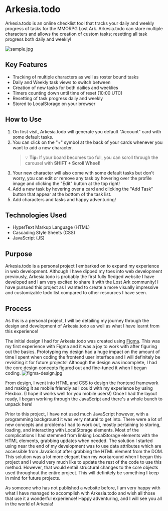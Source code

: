 # Arkesia.todo

Arkesia.todo is an online checklist tool that tracks your daily and weekly progress of tasks for the MMORPG Lost Ark. Arkesia.todo can store multiple characters and allows the creation of custom tasks; resetting all task progress both daily and weekly!

![sample.jpg](https://i.postimg.cc/QNyBNg57/sample.jpg)

## Key Features

- Tracking of multiple characters as well as roster bound tasks
- Daily and Weekly task views to switch between
- Creation of new tasks for both dailies and weeklies
- Timers counting down until time of reset (10:00 UTC)
- Resetting of task progress daily and weekly
- Stored to LocalStorage on your browser

## How to Use

1.  On first visit, Arkesia.todo will generate you default "Account" card with some default tasks.
2.  You can click on the "+" symbol at the back of your cards whenever you want to add a new character.
    > :bulb: **Tip:** If your board becomes too full, you can scroll through the carousel with **SHIFT + Scroll Wheel**!
3.  Your new character will also come with some default tasks but don't worry, you can edit or remove any task by hovering over the profile image and clicking the "Edit" button at the top right!
4.  Add a new task by hovering over a card and clicking the "Add Task" button that appear at the bottom of the task list.
5.  Add characters and tasks and happy adventuring!

## Technologies Used

- HyperText Markup Language (HTML)
- Cascading Style Sheets (CSS)
- JavaScript (JS)

## Purpose

Arkesia.todo is a personal project I embarked on to expand my experience in web development. Although I have dipped my toes into web development previously, Arkesia.todo is probably the first fully fledged website I have developed and I am very excited to share it with the Lost Ark community! I have pursued this project as I wanted to create a more visually impressive and customizable todo list compared to other resources I have seen.

## Process

As this is a personal project, I will be detailing my journey through the design and development of Arkesia.todo as well as what I have learnt from this experience!

The initial design I had for Arkesia.todo was created using [Figma](https://www.figma.com/). This was my first experience with Figma and it was a joy to work with after figuring out the basics. Prototyping my design had a huge impact on the amount of time I spent when coding the frontend user interface and I will definitely be revisiting it for future projects! Although the design was incomplete, I had the core design concepts figured out and fine-tuned it when I began coding.
![figma-design.jpg](https://i.postimg.cc/L9g3MsGN/design.jpg)

From design, I went into HTML and CSS to design the frontend framework and making it as mobile friendly as I could with my experience by using Flexbox. (I hope it works well for you mobile users!) Once I had the layout ready, I began working through the JavaScript and there's a whole bunch to unpack here!

Prior to this project, I have not used much JavaScript however, with a programming background it was very natural to get into. There were a lot of new concepts and problems I had to work out, mostly pertaining to storing, loading, and interacting with LocalStorage elements. Most of the complications I had stemmed from linking LocalStorage elements with the HTML elements, grabbing updates when needed. The solution I started using near the end of my development was to use data attributes which are accessible from JavaScript after grabbing the HTML element from the DOM. This solution was a lot more elegant than my workaround when I began this project and I would very much like to update the rest of the code to use this method. However, that would entail structural changes to the core objects used throughout the entire project. This will definitely be something I keep in mind for future projects.

As someone who has not published a website before, I am very happy with what I have managed to accomplish with Arkesia.todo and wish all those that use it a wonderful experience! Happy adventuring, and I will see you all in the world of Arkesia!
